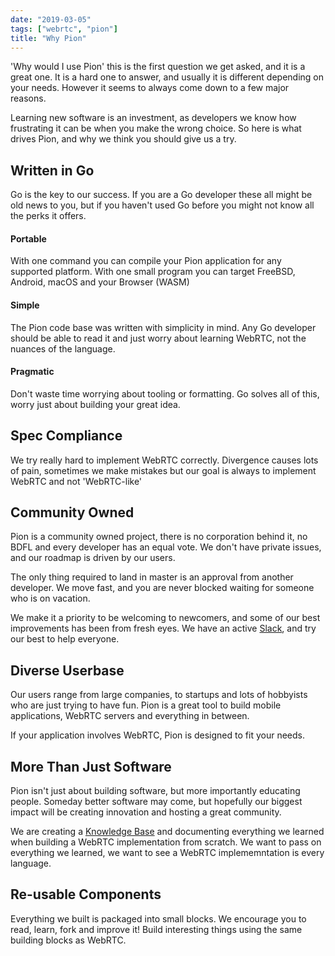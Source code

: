 ```yaml
---
date: "2019-03-05"
tags: ["webrtc", "pion"]
title: "Why Pion"
---
```

'Why would I use Pion' this is the first question we get asked, and it is a great one. It is a hard one to answer, and usually it is different depending on your needs. However it seems to always come down to a few major reasons.

Learning new software is an investment, as developers we know how frustrating it can be when you make the wrong choice. So here is what drives Pion, and why we think you should give us a try.

## Written in Go
Go is the key to our success. If you are a Go developer these all might be old news to you, but if you haven't used Go before you might not know all the perks it offers.

#### Portable
With one command you can compile your Pion application for any supported platform. With one small program you can target FreeBSD, Android, macOS and your Browser (WASM)

#### Simple
The Pion code base was written with simplicity in mind. Any Go developer should be able to read it and just worry about learning WebRTC, not the nuances of the language.

#### Pragmatic
Don't waste time worrying about tooling or formatting. Go solves all of this, worry just about building your great idea.

## Spec Compliance
We try really hard to implement WebRTC correctly. Divergence causes lots of pain, sometimes we make mistakes but our goal is always to implement WebRTC and not 'WebRTC-like'

## Community Owned
Pion is a community owned project, there is no corporation behind it, no BDFL and every developer has an equal vote. We don't have private issues, and our roadmap is driven by our users.

The only thing required to land in master is an approval from another developer. We move fast, and you are never blocked waiting for someone who is on vacation.

We make it a priority to be welcoming to newcomers, and some of our best improvements has been from fresh eyes. We have an active [Slack](../../slack), and try our best to help everyone.

## Diverse Userbase
Our users range from large companies, to startups and lots of hobbyists who are just trying to have fun. Pion is a great tool to build mobile applications, WebRTC servers and everything in between.

If your application involves WebRTC, Pion is designed to fit your needs.

## More Than Just Software
Pion isn't just about building software, but more importantly educating people. Someday better software may come, but hopefully our biggest impact will be creating innovation and hosting a great community.

We are creating a [Knowledge Base](../../knowledge-base/) and documenting everything we learned when building a WebRTC implementation from scratch. We want to pass on everything we learned, we want to see a WebRTC implememntation is every language.

## Re-usable Components
Everything we built is packaged into small blocks. We encourage you to read, learn, fork and improve it! Build interesting things using the same building blocks as WebRTC.
